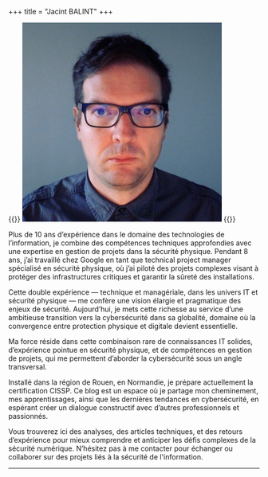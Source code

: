 +++
title = "Jacint BALINT"
+++

{{<gallery>}}
  <img src="profil.jpg" class="grid-w20 rounded-full" />
{{</gallery>}}

Plus de 10 ans d’expérience dans le domaine des technologies de l’information, je combine des compétences techniques approfondies avec une expertise en gestion de projets dans la sécurité physique. Pendant 8 ans, j’ai travaillé chez Google en tant que technical project manager spécialisé en sécurité physique, où j’ai piloté des projets complexes visant à protéger des infrastructures critiques et garantir la sûreté des installations.

Cette double expérience — technique et managériale, dans les univers IT et sécurité physique — me confère une vision élargie et pragmatique des enjeux de sécurité. Aujourd’hui, je mets cette richesse au service d’une ambitieuse transition vers la cybersécurité dans sa globalité, domaine où la convergence entre protection physique et digitale devient essentielle.

Ma force réside dans cette combinaison rare de connaissances IT solides, d’expérience pointue en sécurité physique, et de compétences en gestion de projets, qui me permettent d’aborder la cybersécurité sous un angle transversal.

Installé dans la région de Rouen, en Normandie, je prépare actuellement la certification CISSP. Ce blog est un espace où je partage mon cheminement, mes apprentissages, ainsi que les dernières tendances en cybersécurité, en espérant créer un dialogue constructif avec d’autres professionnels et passionnés.

Vous trouverez ici des analyses, des articles techniques, et des retours d’expérience pour mieux comprendre et anticiper les défis complexes de la sécurité numérique. N’hésitez pas à me contacter pour échanger ou collaborer sur des projets liés à la sécurité de l'information.

***
